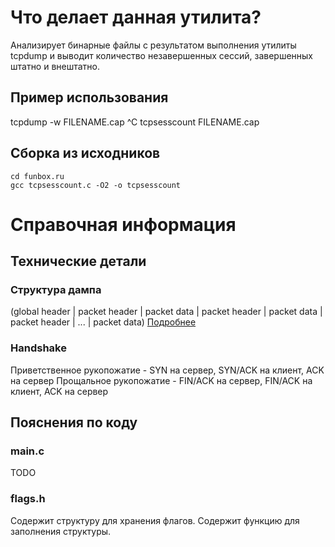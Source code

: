# Что делает данная утилита?
Анализирует бинарные файлы с результатом выполнения утилиты tcpdump и выводит количество незавершенных сессий, завершенных штатно и внештатно.
## Пример использования
tcpdump -w FILENAME.cap
^C
tcpsesscount FILENAME.cap
## Сборка из исходников
```git clone https://github.com/ZSides/funbox.ru.git
cd funbox.ru
gcc tcpsesscount.c -O2 -o tcpsesscount
```

# Справочная информация
## Технические детали
### Структура дампа
(global header | packet header | packet data | packet header | packet data | packet header | ... | packet data)
[Подробнее](https://github.com/hokiespurs/velodyne-copter/wiki/PCAP-format "PCAP format")
### Handshake
Приветственное рукопожатие - SYN на сервер, SYN/ACK на клиент, ACK на сервер
Прощальное рукопожатие - FIN/ACK на сервер, FIN/ACK на клиент, ACK на сервер

## Пояснения по коду
### main.c
TODO
### flags.h
Содержит структуру для хранения флагов.
Содержит функцию для заполнения структуры.

